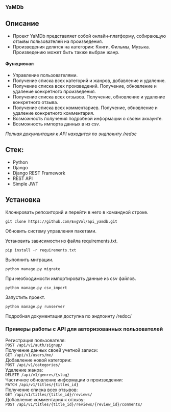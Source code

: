 ### YaMDb

## Описание

- Проект YaMDb представляет собой онлайн-платформу, собирающую отзывы пользователей на произведения.
- Произведения делятся на категории: Книги, Фильмы, Музыка. Произведению может быть также выбран жанр.

#### Функционал

- Управление пользователями.
- Получение списка всех категорий и жанров, добавление и удаление.
- Получение списка всех произведений. Получение, обновление и удаление конкретного произведения.
- Получение списка всех отзывов. Получение, обновление и удаление конкретного отзыва.  
- Получение списка всех комментариев. Получение, обновление и удаление конкретного комментария.
- Возможность получения подробной информации о своем аккаунте.
- Возможность импорта данных в из csv.

_Полная документация к API находится по эндпоинту /redoc_

## Стек:
-   Python
-   Django
-   Django REST Framework
-   REST API
-   Simple JWT

## Установка

Клонировать репозиторий и перейти в него в командной строке.
```
git clone https://github.com/EvgVol/api_yamdb.git
```

Обновить систему управления пакетами.

Установить зависимости из файла requirements.txt.
```
pip install -r requirements.txt
```

Выполнить миграции.
```
python manage.py migrate
```

При необходимости импортировать данные из csv файлов.
```
python manage.py csv_import
```

Запустить проект.
```
python manage.py runserver
```

Подробная документация доступна по эндпоинту /redoc/

### Примеры работы с API для авторизованных пользователей

Регистрация пользователя:  
``` POST /api/v1/auth/signup/ ```  
Получение данных своей учетной записи:  
``` GET /api/v1/users/me/ ```  
Добавление новой категории:  
``` POST /api/v1/categories/ ```  
Удаление жанра:  
``` DELETE /api/v1/genres/{slug} ```  
Частичное обновление информации о произведении:  
``` PATCH /api/v1/titles/{titles_id} ```  
Получение списка всех отзывов:  
``` GET /api/v1/titles/{title_id}/reviews/ ```   
Добавление комментария к отзыву:  
``` POST /api/v1/titles/{title_id}/reviews/{review_id}/comments/ ```  
